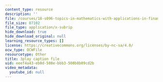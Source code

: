 ```yaml
---
content_type: resource
description: ''
file: /courses/18-s096-topics-in-mathematics-with-applications-in-finance-fall-2013/eeef4a43eb0d588ebbb3508b0b09cd2b_ywl3pq6yc54.vtt
file_size: 87102
file_type: application/x-subrip
hide_download: true
hide_download_original: null
learning_resource_types: []
license: https://creativecommons.org/licenses/by-nc-sa/4.0/
ocw_type: OCWFile
resourcetype: Other
title: 3play caption file
uid: eeef4a43-eb0d-588e-bbb3-508b0b09cd2b
video_metadata:
  youtube_id: null
---
```

